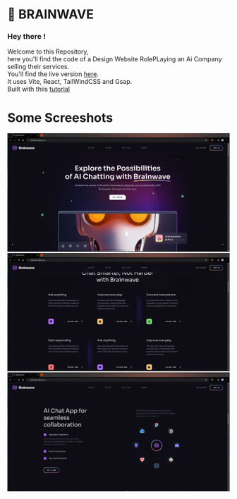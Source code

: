 # 🤖 BRAINWAVE
### Hey there !
Welcome to this Repository, <br/>
here you'll find the code of a Design Website RolePLaying an Ai Company selling their services.<br/>
You'll find the live version [here](https://brainwave.zakary.xyz).<br/>
It uses Vite, React, TailWindCSS and Gsap.<br/>
Built with thiis [tutorial](youtube.com)


# Some Screeshots 

![](https://github.com/MountainEnjoyer/brainwave/blob/main/Readme/HERO.png)
![](https://github.com/MountainEnjoyer/brainwave/blob/main/Readme/CARDS.png)
![](https://github.com/MountainEnjoyer/brainwave/blob/main/Readme/WHEEL.png)
